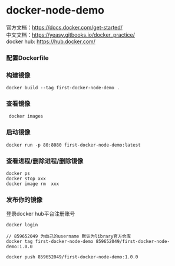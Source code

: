 # docker-node-demo

官方文档：https://docs.docker.com/get-started/ <br/>
中文文档：https://yeasy.gitbooks.io/docker_practice/ <br/>
docker hub: https://hub.docker.com/ <br/>

### 配置Dockerfile

### 构建镜像
```
docker build --tag first-docker-node-demo .

```

### 查看镜像

```
 docker images
```


### 启动镜像
```
docker run -p 80:8080 first-docker-node-demo:latest
```


### 查看进程/删除进程/删除镜像
```
docker ps
docker stop xxx
docker image rm  xxx
```

### 发布你的镜像
登录docker hub平台注册账号
```
docker login

// 859652049 为自己的username 默认为library官方仓库
docker tag first-docker-node-demo 859652049/first-docker-node-demo:1.0.0

docker push 859652049/first-docker-node-demo:1.0.0

```